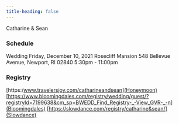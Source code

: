 ```yaml
---
title-heading: false
---
```


Catharine & Sean 

### Schedule 
Wedding 
Friday, December 10, 2021
Rosecliff Mansion
548 Bellevue Avenue, Newport, RI 02840
5:30pm - 11:00pm

### Registry
[https:/www.travelersjoy.com/catharineandsean](Honeymoon) 
[https://www.bloomingdales.com/registry/wedding/guest/?registryId=7199638&cm_sp=BWEDD_Find_Registry-_-View_GVR-_-n](Bloomingdales) 
[https://slowdance.com/registry/catharine&sean/](Slowdance) 






